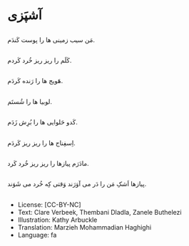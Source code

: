 # آشپَزی

##
مَن سیب زمینی ها را پوست کَندَم.

##
کَلَم را ریز ریز خُرد کَردم.

##
هَویج ها را رَنده کَردَم.

##
لوبیا ها را شُستَم.

##
کَدو حَلوایی ها را بُرِش زَدَم.

##
اِسفِناج ها را ریز ریز کَردَم.

##
مادَرَم پیازها را ریز ریز خُرد کَرد.

##
پیازها اَشکِ مَن را دَر می آوَرَند وَقتی کِه خُرد می شَوَند.

##
* License: [CC-BY-NC]
* Text: Clare Verbeek, Thembani Dladla, Zanele Buthelezi
* Illustration: Kathy Arbuckle
* Translation: Marzieh Mohammadian Haghighi
* Language: fa
